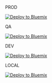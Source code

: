 
PROD

[![Deploy to Bluemix](https://hub.jazz.net/deploy/button.png)](http://hub.jazz.net/deploy)

QA

[![Deploy to Bluemix](https://qa.hub.jazz.net/deploy/button.png)](http://qa.hub.jazz.net/deploy)

DEV

[![Deploy to Bluemix](https://beta3.hub.jazz.net/deploy/button.png)](http://beta3.hub.jazz.net/deploy)

LOCAL

[![Deploy to Bluemix](https://beta3.hub.jazz.net/deploy/button.png)](http://local.hub.jazz.net/deploy)
